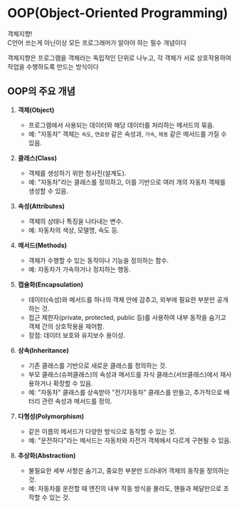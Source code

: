 # OOP(Object-Oriented Programming)

객체지향!<br>
C언어 쓰는게 아닌이상 모든 프로그래머가 알아야 하는 필수 개념이다

객체지향은 프로그램을 객체라는 독립적인 단위로 나누고, 각 객체가 서로 상호작용하여 작업을 수행하도록 만드는 방식이다

## OOP의 주요 개념

1. **객체(Object)**

   - 프로그램에서 사용되는 데이터와 해당 데이터를 처리하는 메서드의 묶음.
   - 예: "자동차" 객체는 `속도`, `연료량` 같은 속성과, `가속`, `제동` 같은 메서드를 가질 수 있음.

2. **클래스(Class)**

   - 객체를 생성하기 위한 청사진(설계도).
   - 예: "자동차"라는 클래스를 정의하고, 이를 기반으로 여러 개의 자동차 객체를 생성할 수 있음.

3. **속성(Attributes)**

   - 객체의 상태나 특징을 나타내는 변수.
   - 예: 자동차의 색상, 모델명, 속도 등.

4. **메서드(Methods)**

   - 객체가 수행할 수 있는 동작이나 기능을 정의하는 함수.
   - 예: 자동차가 가속하거나 정지하는 행동.

5. **캡슐화(Encapsulation)**

   - 데이터(속성)와 메서드를 하나의 객체 안에 감추고, 외부에 필요한 부분만 공개하는 것.
   - 접근 제한자(private, protected, public 등)를 사용하여 내부 동작을 숨기고 객체 간의 상호작용을 제어함.
   - 장점: 데이터 보호와 유지보수 용이성.

6. **상속(Inheritance)**

   - 기존 클래스를 기반으로 새로운 클래스를 정의하는 것.
   - 부모 클래스(슈퍼클래스)의 속성과 메서드를 자식 클래스(서브클래스)에서 재사용하거나 확장할 수 있음.
   - 예: "자동차" 클래스를 상속받아 "전기자동차" 클래스를 만들고, 추가적으로 배터리 관련 속성과 메서드를 정의.

7. **다형성(Polymorphism)**

   - 같은 이름의 메서드가 다양한 방식으로 동작할 수 있는 것.
   - 예: "운전하다"라는 메서드는 자동차와 자전거 객체에서 다르게 구현될 수 있음.

8. **추상화(Abstraction)**
   - 불필요한 세부 사항은 숨기고, 중요한 부분만 드러내어 객체의 동작을 정의하는 것.
   - 예: 자동차를 운전할 때 엔진의 내부 작동 방식을 몰라도, 핸들과 페달만으로 조작할 수 있는 것.
